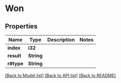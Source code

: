# Won

## Properties

| Name       | Type       | Description | Notes |
| ---------- | ---------- | ----------- | ----- |
| **index**  | **i32**    |             |
| **result** | **String** |             |
| **r#type** | **String** |             |

[[Back to Model list]](../README.md#documentation-for-models) [[Back to API list]](../README.md#documentation-for-api-endpoints) [[Back to README]](../README.md)
